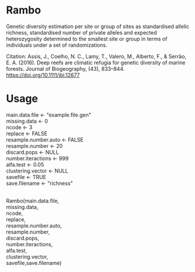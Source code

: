 # Rambo

Genetic diversity estimation per site or group of sites as standardised allelic richness, standardised number of private alleles and expected heterozygosity determined to the smallest site or group in terms of individuals under a set of randomizations.


Citation:
Assis, J., Coelho, N. C., Lamy, T., Valero, M., Alberto, F., & Serrão, E. A. (2016). Deep reefs are climatic refugia for genetic diversity of marine forests. Journal of Biogeography, (43), 833–844. https://doi.org/10.1111/jbi.12677


# Usage

main.data.file <- "example.file.gen" <br />
missing.data <- 0 <br />
ncode <- 3 <br />
replace <- FALSE <br />
resample.number.auto <- FALSE <br />
resample.number <- 20 <br />
discard.pops <- NULL <br />
number.iteractions <- 999 <br />
alfa.test <- 0.05 <br />
clustering.vector <- NULL <br />
savefile <- TRUE <br />
save.filename <- "richness" <br /> <br />

Rambo(main.data.file,  <br />
      missing.data,  <br />
      ncode,  <br />
      replace,  <br />
      resample.number.auto,  <br />
      resample.number, <br />
      discard.pops,  <br />
      number.iteractions,  <br />
      alfa.test,  <br />
      clustering.vector,  <br />
      savefile,save.filename) <br /> <br />
      
